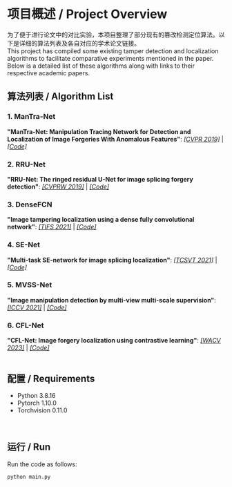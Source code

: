 # 项目概述 / Project Overview

为了便于进行论文中的对比实验，本项目整理了部分现有的篡改检测定位算法。以下是详细的算法列表及各自对应的学术论文链接。
<br>
This project has compiled some existing tamper detection and localization algorithms to facilitate comparative experiments mentioned in the paper. Below is a detailed list of these algorithms along with links to their respective academic papers.
<br>

## 算法列表 / Algorithm List

### 1. ManTra-Net
**"ManTra-Net: Manipulation Tracing Network for Detection and Localization of Image Forgeries With Anomalous Features"**: [*[CVPR 2019]*](https://openaccess.thecvf.com/content_CVPR_2019/papers/Wu_ManTra-Net_Manipulation_Tracing_Network_for_Detection_and_Localization_of_Image_CVPR_2019_paper.pdf) | [*[Code]*](https://github.com/SunnyHaze/ManTraNet-Pytorch/tree/main)
<br>
### 2. RRU-Net
**"RRU-Net: The ringed residual U-Net for image splicing forgery detection"**: [*[CVPRW 2019]*](http://openaccess.thecvf.com/content_CVPRW_2019/papers/CV-COPS/Bi_RRU-Net_The_Ringed_Residual_U-Net_for_Image_Splicing_Forgery_Detection_CVPRW_2019_paper.pdf) | [*[Code]*](https://github.com/yelusaleng/RRU-Net)
<br>
### 3. DenseFCN
**"Image tampering localization using a dense fully convolutional network"**: [*[TIFS 2021]*](https://ieeexplore.ieee.org/abstract/document/9393396) | [*[Code]*](https://github.com/ZhuangPeiyu/Dense-FCN-for-tampering-localization)
<br>
### 4. SE-Net
**"Multi-task SE-network for image splicing localization"**: [*[TCSVT 2021]*](https://www.fst.um.edu.mo/personal/wp-content/uploads/2022/07/Multi-Task_SE-Network.pdf) | [*[Code]*](https://github.com/YulansZhang/Multi-task-SE-Network-for-Image-Splicing-Localization)
<br>
### 5. MVSS-Net
**"Image manipulation detection by multi-view multi-scale supervision"**: [*[ICCV 2021]*](https://openaccess.thecvf.com/content/ICCV2021/papers/Chen_Image_Manipulation_Detection_by_Multi-View_Multi-Scale_Supervision_ICCV_2021_paper.pdf) | [*[Code]*](https://github.com/dong03/MVSS-Net)
<br>
### 6. CFL-Net
**"CFL-Net: Image forgery localization using contrastive learning"**: [*[WACV 2023]*](https://openaccess.thecvf.com/content/WACV2023/papers/Niloy_CFL-Net_Image_Forgery_Localization_Using_Contrastive_Learning_WACV_2023_paper.pdf) | [*[Code]*](https://github.com/Kishor-Bhaumik/CFLNet/tree/master)
<br>
<br>

## 配置 / Requirements

  - Python 3.8.16  
  - Pytorch 1.10.0  
  - Torchvision 0.11.0  
<br>

## 运行 / Run

Run the code as follows:
```
python main.py
```
